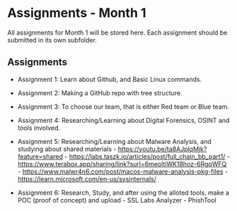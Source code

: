 # Assignments - Month 1

All assignments for Month 1 will be stored here. Each assignment should be submitted in its own subfolder.

## Assignments
- Assignment 1: Learn about Github, and Basic Linux commands.
- Assignment 2: Making a GitHub repo with tree structure.
- Assignment 3: To choose our team, that is either Red team or Blue team.
- Assignment 4: Researching/Learning about Digital Forensics, OSINT and tools involved.
- Assignment 5: Researching/Learning about Malware Analysis, and studying about shared materials 
                        - https://youtu.be/ta8AJplqMjk?feature=shared
                        - https://labs.taszk.io/articles/post/full_chain_bb_part1/
                        - https://www.terabox.app/sharing/link?surl=6meoltiWK18hoz-6RgqWFQ
                        - https://www.malwr4n6.com/post/macos-malware-analysis-pkg-files
                        - https://learn.microsoft.com/en-us/sysinternals/

- Assignment 6: Research, Study, and after using the alloted tools, make a POC (proof of concept) and upload
                        - SSL Labs Analyzer
                        - PhishTool